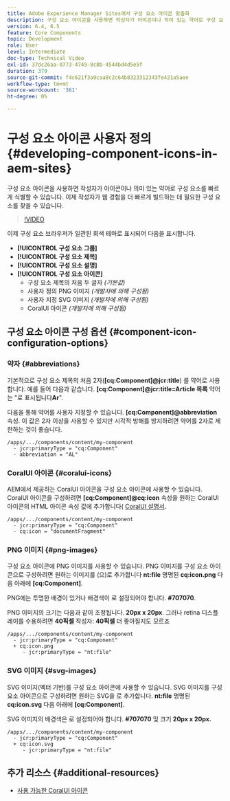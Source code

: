 ```yaml
---
title: Adobe Experience Manager Sites에서 구성 요소 아이콘 맞춤화
description: 구성 요소 아이콘을 사용하면 작성자가 아이콘이나 의미 있는 약어로 구성 요소를 빠르게 식별할 수 있습니다. 이제 작성자가 웹 경험을 더 빠르게 빌드하는 데 필요한 구성 요소를 찾을 수 있습니다.
version: 6.4, 6.5
feature: Core Components
topic: Development
role: User
level: Intermediate
doc-type: Technical Video
exl-id: 37dc26aa-0773-4749-8c8b-4544bd4d5e5f
duration: 379
source-git-commit: f4c621f3a9caa8c2c64b8323312343fe421a5aee
workflow-type: tm+mt
source-wordcount: '361'
ht-degree: 0%

---
```


# 구성 요소 아이콘 사용자 정의 {#developing-component-icons-in-aem-sites}

구성 요소 아이콘을 사용하면 작성자가 아이콘이나 의미 있는 약어로 구성 요소를 빠르게 식별할 수 있습니다. 이제 작성자가 웹 경험을 더 빠르게 빌드하는 데 필요한 구성 요소를 찾을 수 있습니다.

>[!VIDEO](https://video.tv.adobe.com/v/16778?quality=12&learn=on)

이제 구성 요소 브라우저가 일관된 회색 테마로 표시되어 다음을 표시합니다.

* **[!UICONTROL 구성 요소 그룹]**
* **[!UICONTROL 구성 요소 제목]**
* **[!UICONTROL 구성 요소 설명]**
* **[!UICONTROL 구성 요소 아이콘]**
   * 구성 요소 제목의 처음 두 글자 *(기본값)*
   * 사용자 정의 PNG 이미지 *(개발자에 의해 구성됨)*
   * 사용자 지정 SVG 이미지 *(개발자에 의해 구성됨)*
   * CoralUI 아이콘 *(개발자에 의해 구성됨)*

## 구성 요소 아이콘 구성 옵션 {#component-icon-configuration-options}

### 약자 {#abbreviations}

기본적으로 구성 요소 제목의 처음 2자(**[cq:Component]@jcr:title**) 를 약어로 사용합니다. 예를 들어 다음과 같습니다. **[cq:Component]@jcr:title=Article 목록** 약어는 &quot;로 표시됩니다&#x200B;**Ar**&quot;.

다음을 통해 약어를 사용자 지정할 수 있습니다. **[cq:Component]@abbreviation** 속성. 이 값은 2자 이상을 사용할 수 있지만 시각적 방해를 방지하려면 약어를 2자로 제한하는 것이 좋습니다.

```plain
/apps/.../components/content/my-component
  - jcr:primaryType = "cq:Component"
  - abbreviation = "AL"
```

### CoralUI 아이콘 {#coralui-icons}

AEM에서 제공하는 CoralUI 아이콘을 구성 요소 아이콘에 사용할 수 있습니다. CoralUI 아이콘을 구성하려면 **[cq:Component]@cq:icon** 속성을 원하는 CoralUI 아이콘의 HTML 아이콘 속성 값에 추가합니다( [CoralUI 설명서](https://helpx.adobe.com/experience-manager/6-5/sites/developing/using/reference-materials/coral-ui/coralui3/Coral.Icon.html).

```plain
/apps/.../components/content/my-component
  - jcr:primaryType = "cq:Component"
  - cq:icon = "documentFragment"
```

### PNG 이미지 {#png-images}

구성 요소 아이콘에 PNG 이미지를 사용할 수 있습니다. PNG 이미지를 구성 요소 아이콘으로 구성하려면 원하는 이미지를 (으)로 추가합니다 **nt:file** 명명된 **cq:icon.png** 다음 아래에 **[cq:Component]**.

PNG에는 투명한 배경이 있거나 배경색이 로 설정되어야 합니다. **#707070**.

PNG 이미지의 크기는 다음과 같이 조정됩니다. **20px x 20px**. 그러나 retina 디스플레이를 수용하려면 **40픽셀** 작성자: **40픽셀** 더 좋아질지도 모르죠

```plain
/apps/.../components/content/my-component
  - jcr:primaryType = "cq:Component"
  + cq:icon.png
     - jcr:primaryType = "nt:file"
```

### SVG 이미지 {#svg-images}

SVG 이미지(벡터 기반)를 구성 요소 아이콘에 사용할 수 있습니다. SVG 이미지를 구성 요소 아이콘으로 구성하려면 원하는 SVG을 로 추가합니다. **nt:file** 명명된 **cq:icon.svg** 다음 아래에 **[cq:Component]**.

SVG 이미지의 배경색은 로 설정되어야 합니다. **#707070** 및 크기 **20px x 20px.**

```plain
/apps/.../components/content/my-component
  - jcr:primaryType = "cq:Component"
  + cq:icon.svg
     - jcr:primaryType = "nt:file"
```

## 추가 리소스 {#additional-resources}

* [사용 가능한 CoralUI 아이콘](https://helpx.adobe.com/experience-manager/6-5/sites/developing/using/reference-materials/coral-ui/coralui3/Coral.Icon.html)
